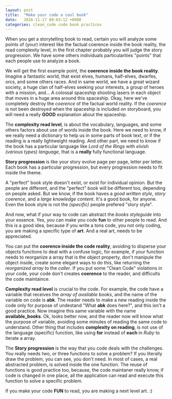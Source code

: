 ```yaml
---
layout: post
title:  "Make your code a cool book"
date:   2016-11-17 00:03:12 +0000
categories: clean_code code book practices
---
```


When you get a storytelling book to read, certain you will analyze some points of (your) interest
like the factual coerence inside the book reality, the read complexity level, in the first chapter
probably you will judge the story progression. We have some others individuals particularities "points" that
each people use to analyze a book.

We will get the first example point, the **coerence inside the book reality**. Imagine a fantastic world,
that exist elves, humans, half-elves, dwarfes, orcs, and some others races. And in same world, we have
a great wizard society, a huge clan of half-elves seeking your interests, a group of heroes with a mission, and...
A colossal spaceship shooting lasers in each object that moves in a huge area around this spaceship.
Okay, here we've completely destroy the *coerence* of the factual world reality. If the *coerence* is
not been destroyed when the spaceship is included on storyboard, you will need a really **GOOD** explanation about the spaceship.

The **complexity read level**, is about the vocabulary, languages, and some others factors about use of words inside the book.
Here we need to know, if we really need a dictionary to help us in some parts of book text, or if
the reading is a really lightweight reading. And other part, we need to know if the book has a particular language like
*Lord of the Rings* with *elvish (various types) language*, that is a **really** fully functional language.

**Story progression** is like your story evolve page per page, letter per letter. Each book has a particular progression,
but every progression needs to fit inside the theme.

A "perfect" book style doesn't exist, or exist for individual opinion. But the people are different, and the "perfect" book will be
different too, depending on people asked.
But we know, if the book haves a _good written style_, _story coerence_, and a _large knowledge content_. It's a good book, for anyone.
Even the book style is not the _(specific)_ people  prefered "story style".

And now, what if your way to code can abstract the _books styleguide_ into your essence. Yes, you can make you code **fun** to other people to read.
And this is a good idea, because if you write a tons code, you not only coding, you are making a specific type of **art**. And a real art,
needs to be appreciated.

You can put the **coerence inside the code reality**, avoiding to disperse your objects functions to deal with a confuse logic, for example, if your function
needs to reorganize a array that is the object property, don't manipule the object inside, create some elegant ways to do this, like returning the _reorganized array_ to the _caller_.
If you put some "Clean Code" violations in your code, your code don't creates **coerence** to the reader, and difficults the code maintaince.

**Complexity read level** is crucial to the code. For example, the code have a variable that receives the _array of available books_, and the name of the variable on code is **abk**. The reader needs to make a new reading inside the code only for purpose of undestand "What **abk** does here?", and this isn't a good practice.
Now imagine this same variable with the name **available_books**. Ok, looks better now, and the reader now will know what the purpose of variable, avoiding some minutes of reading the same code to understand.
Other thing that includes **complexity on reading**, is not use of the language (specific) function, like using **for** instead of **each** in _Ruby_ to iterate a array.

The **Story progression** is the way that you code deals with the challenges. You really needs two, or three functions to solve a problem? If you literally draw the problem, you can see, you
don't need. In most of cases, a real abstracted problem, is solved inside the one function.
The reuse of functions is good practice too, because, the code maintaner really know, if code is changed in one place, all the application can read and execute this function to solve a specific problem.

If you make your code **FUN** to read, you are making a next level art. :)
